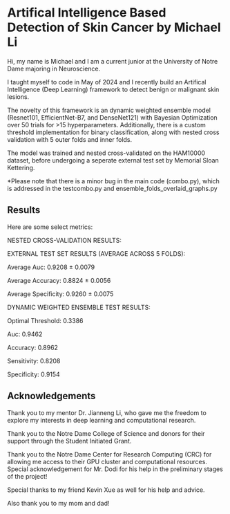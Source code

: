 
# Artifical Intelligence Based Detection of Skin Cancer by Michael Li

Hi, my name is Michael and I am a current junior at the University of Notre Dame majoring in Neuroscience.

I taught myself to code in May of 2024 and I recently build an Artifical Intelligence (Deep Learning) framework to detect benign or malignant skin lesions.

The novelty of this framework is an dynamic weighted ensemble model (Resnet101, EfficientNet-B7, and DenseNet121) with Bayesian Optimization over 50 trials for >15 hyperparameters. Additionally, there is a custom threshold implementation for binary classification, along with nested cross validation with 5 outer folds and inner folds.

The model was trained and nested cross-validated on the HAM10000 dataset, before undergoing a seperate external test set by Memorial Sloan Kettering.

*Please note that there is a minor bug in the main code (combo.py), which is addressed in the testcombo.py and ensemble_folds_overlaid_graphs.py


## Results
Here are some select metrics:

NESTED CROSS-VALIDATION RESULTS:

EXTERNAL TEST SET RESULTS (AVERAGE ACROSS 5 FOLDS):

Average Auc: 0.9208 ± 0.0079

Average Accuracy: 0.8824 ± 0.0056

Average Specificity: 0.9260 ± 0.0075


DYNAMIC WEIGHTED ENSEMBLE TEST RESULTS:

Optimal Threshold: 0.3386

Auc: 0.9462

Accuracy: 0.8962

Sensitivity: 0.8208

Specificity: 0.9154


## Acknowledgements

Thank you to my mentor Dr. Jianneng Li, who gave me the freedom to explore my interests in deep learning and computational research.

Thank you to the Notre Dame College of Science and donors for their support through the Student Initiated Grant.

Thank you to the Notre Dame Center for Research Computing (CRC) for allowing me access to their GPU cluster and computational resources. Special acknowledgement for Mr. Dodi for his help in the preliminary stages of the project!

Special thanks to my friend Kevin Xue as well for his help and advice.

Also thank you to my mom and dad!
